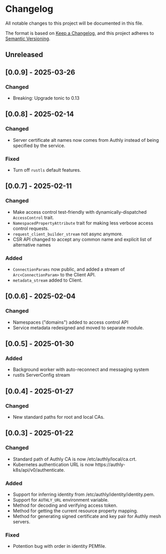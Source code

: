 # Changelog
All notable changes to this project will be documented in this file.

The format is based on [Keep a Changelog](https://keepachangelog.com/en/1.0.0/),
and this project adheres to [Semantic Versioning](https://semver.org/spec/v2.0.0.html).

## Unreleased

## [0.0.9] - 2025-03-26
### Changed
- Breaking: Upgrade tonic to 0.13

## [0.0.8] - 2025-02-14
### Changed
- Server certificate alt names now comes from Authly instead of being specified by the service.

### Fixed
- Turn off `rustls` default features.

## [0.0.7] - 2025-02-11
### Changed
- Make access control test-friendly with dynamically-dispatched `AccessControl` trait.
- `NamespacedPropertyAttribute` trait for making less verbose access control requests.
- `request_client_builder_stream` not async anymore.
- CSR API changed to accept any common name and explicit list of alternative names

### Added
- `ConnectionParams` now public, and added a stream of `Arc<ConnectionParam>` to the Client API.
- `metadata_stream` added to Client.

## [0.0.6] - 2025-02-04
### Changed
- Namespaces ("domains") added to access control API
- Service metadata redesigned and moved to separate module.

## [0.0.5] - 2025-01-30
### Added
- Background worker with auto-reconnect and messaging system
- rustls ServerConfig stream

## [0.0.4] - 2025-01-27
### Changed
- New standard paths for root and local CAs.

## [0.0.3] - 2025-01-22
### Changed
- Standard path of Authly CA is now /etc/authly/local/ca.crt.
- Kubernetes authentication URL is now https://authly-k8s/api/v0/authenticate.

### Added
- Support for inferring identity from /etc/authly/identity/identity.pem.
- Support for `AUTHLY_URL` environment variable.
- Method for decoding and verifying access token.
- Method for getting the current resource property mapping.
- Method for generating signed certificate and key pair for Authly mesh servers.

### Fixed
- Potention bug with order in identity PEMfile.